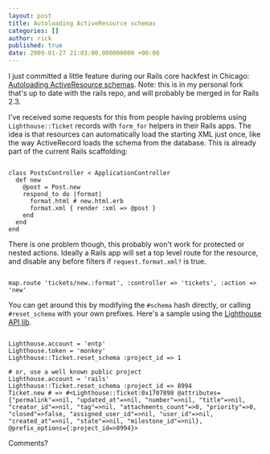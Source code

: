 ```yaml
---
layout: post
title: Autoloading ActiveResource schemas
categories: []
author: rick
published: true
date: 2009-01-27 21:03:00.000000000 +00:00
---
```

I just committed a little feature during our Rails core hackfest in Chicago: [Autoloading ActiveResource schemas](http://github.com/technoweenie/rails/commit/be73b3f250373a3b68a680cd7aef8c2116f0f905).  Note: this is in my personal fork that's up to date with the rails repo, and will probably be merged in for Rails 2.3.

I've received some requests for this from people having problems using `Lighthouse::Ticket` records with `form_for` helpers in their Rails apps.  The idea is that resources can automatically load the starting XML just once, like the way ActiveRecord loads the schema from the database.  This is already part of the current Rails scaffolding:

<pre><code>
class PostsController < ApplicationController
  def new
    @post = Post.new
    respond_to do |format|
      format.html # new.html.erb
      format.xml { render :xml => @post }
    end
  end
end
</code></pre>

There is one problem though, this probably won't work for protected or nested actions.  Ideally a Rails app will set a top level route for the resource, and disable any before filters if `request.format.xml?` is true.

<pre><code>
map.route 'tickets/new.:format', :controller => 'tickets', :action => 'new'
</code></pre>

You can get around this by modifying the `#schema` hash directly, or calling `#reset_schema` with your own prefixes.  Here's a sample using the [Lighthouse API lib](http://github.com/Caged/lighthouse-api/tree/master).

<pre><code>
Lighthouse.account = 'entp'
Lighthouse.token = 'monkey'
Lighthouse::Ticket.reset_schema :project_id => 1

# or, use a well known public project
Lighthouse.account = 'rails'
Lighthouse::Ticket.reset_schema :project_id => 8994
Ticket.new # => #&lt;Lighthouse::Ticket:0x1707898 @attributes={"permalink"=>nil, "updated_at"=>nil, "number"=>nil, "title"=>nil, "creator_id"=>nil, "tag"=>nil, "attachments_count"=>0, "priority"=>0, "closed"=>false, "assigned_user_id"=>nil, "user_id"=>nil, "created_at"=>nil, "state"=>nil, "milestone_id"=>nil}, @prefix_options={:project_id=>8994}&gt;
</code></pre>

Comments?